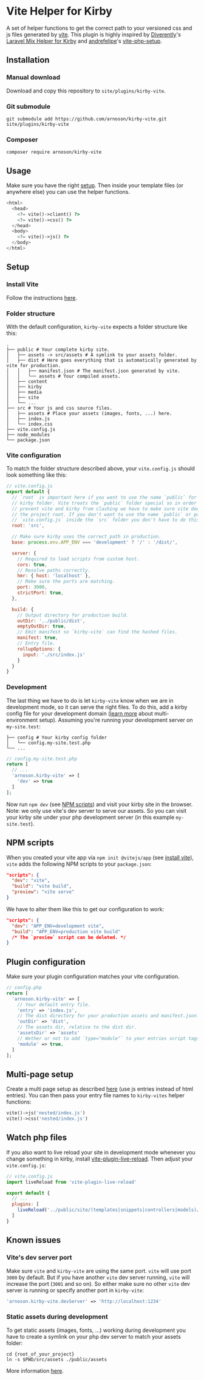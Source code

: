 # Vite Helper for Kirby

A set of helper functions to get the correct path to your versioned css and js files generated by [vite](https://github.com/vitejs/vite). This plugin is highly inspired by [Diverently](https://github.com/Diverently)'s [Laravel Mix Helper for Kirby](https://github.com/Diverently/laravel-mix-kirby) and [andrefelipe](https://github.com/andrefelipe)'s [vite-php-setup](https://github.com/andrefelipe/vite-php-setup).

## Installation

### Manual download
Download and copy this repository to `site/plugins/kirby-vite`.

### Git submodule
```
git submodule add https://github.com/arnoson/kirby-vite.git site/plugins/kirby-vite
```

### Composer
```
composer require arnoson/kirby-vite
```

## Usage
Make sure you have the right [setup](#setup).
Then inside your template files (or anywhere else) you can use the helper functions.
```php
<html>
  <head>
    <?= vite()->client() ?>
    <?= vite()->css() ?>
  </head>
  <body>
    <?= vite()->js() ?>
  </body>
</html>
```

## Setup

### Install Vite
Follow the instructions [here](https://vitejs.dev/guide/).

### Folder structure
With the default configuration, `kirby-vite` expects a folder structure like this:
```
.
├── public # Your complete kirby site.
│   ├── assets -> src/assets # A symlink to your assets folder.
│   ├── dist # Here goes everything that is automatically generated by vite for production.
│   │   ├── manifest.json # The manifest.json generated by vite.
│   │   └── assets # Your compiled assets.
│   ├── content
│   ├── kirby
│   ├── media
│   ├── site
│   └── ...
├── src # Your js and css source files.
│   ├── assets # Place your assets (images, fonts, ...) here.
│   ├── index.js
│   └── index.css
├── vite.config.js
├── node_modules
└── package.json

```

### Vite configuration
To match the folder structure described above, your `vite.config.js` should look something like this:
```js
// vite.config.js
export default {
  // `root` is important here if you want to use the name `public` for your
  // kirby folder. Vite treats the `public` folder special so in order to
  // prevent vite and kirby from clashing we have to make sure vite doesn't use
  // the project root. If you don't want to use the name `public` or put your
  // `vite.config.js` inside the `src` folder you don't have to do this.  
  root: 'src',

  // Make sure kirby uses the correct path in production.
  base: process.env.APP_ENV === 'development' ? '/' : '/dist/',

  server: {
    // Required to load scripts from custom host.
    cors: true,
    // Resolve paths correctly.
    hmr: { host: 'localhost' },
    // Make sure the ports are matching.
    port: 3000,
    strictPort: true,
  },

  build: {
    // Output directory for production build.
    outDir: '../public/dist',
    emptyOutDir: true,
    // Emit manifest so `kirby-vite` can find the hashed files.
    manifest: true,
    // Entry file.
    rollupOptions: {
      input: './src/index.js'
    }    
  }
}
```

### Development
The last thing we have to do is let `kirby-vite` know when we are in development mode, so it can serve the right files.
To do this, add a kirby config file for your development domain ([learn more](https://getkirby.com/docs/guide/configuration#multi-environment-setup) about multi-environment setup).
Assuming you're running your development server on `my-site.test`:
```
├── config # Your kirby config folder
│   └── config.my-site.test.php
└── ...
```
```php
// config.my-site.test.php
return [
  // ...
  'arnoson.kirby-vite' => [
    'dev' => true
  ]
];
```
Now run `npm dev` (see [NPM scripts](#NPM-scripts)) and visit your kirby site in the browser. Note: we only use vite's dev server to serve our assets. So you can visit your kirby site under your php development server (in this example `my-site.test`).

## NPM scripts
When you created your vite app via `npm init @vitejs/app` (see [install vite](#-install-vite)), `vite` adds the following NPM scripts to your `package.json`:
```json
"scripts": {
  "dev": "vite",
  "build": "vite build",
  "preview": "vite serve" 
}
```
We have to alter them like this to get our configuration to work:
```json
"scripts": {
  "dev": "APP_ENV=development vite",
  "build": "APP_ENV=production vite build"
  /* The `preview` script can be deleted. */
}
```

## Plugin configuration
Make sure your plugin configuration matches your vite configuration.
```php
// config.php
return [
  'arnoson.kirby-vite' => [
    // Your default entry file.
    'entry' => 'index.js',
    // The dist directory for your production assets and manifest.json.
    'outDir' => 'dist',
    // The assets dir, relative to the dist dir.
    'assetsDir' => 'assets'     
    // Wether or not to add `type="module"` to your entries script tags.
    'module' => true,   
  ]
];
```

## Multi-page setup
Create a multi page setup as described [here](https://vitejs.dev/guide/build.html#multi-page-app) 
(use js entries instead of html entries).
You can then pass your entry file names to `kirby-vites` helper functions:
```php
vite()->js('nested/index.js')
vite()->css('nested/index.js')
```


## Watch php files
If you also want to live reload your site in development mode whenever you change something in kirby, install [vite-plugin-live-reload](https://github.com/arnoson/vite-plugin-live-reload). Then adjust your `vite.config.js`:
```js
// vite.config.js
import liveReload from 'vite-plugin-live-reload'

export default {
  // ...
  plugins: [
    liveReload('../public/site/(templates|snippets|controllers|models)/**/*.php'),
  ]
}
```

## Known issues
### Vite's dev server port
Make sure `vite` and `kirby-vite` are using the same port. `vite` will use port
`3000` by default. But if you have another `vite` dev server running, `vite` will
increase the port (`3001` and so on). So either make sure no other `vite` dev
server is running or specify another port in `kirby-vite`:
```php
'arnoson.kirby-vite.devServer' => 'http://localhost:1234'
```

### Static assets during development
To get static assets (images, fonts, ...) working during development you have to
create a symlink on your php dev server to match your assets folder:
```
cd {root_of_your_project}
ln -s $PWD/src/assets ./public/assets
```
More information [here](https://vitejs.dev/guide/backend-integration.html).